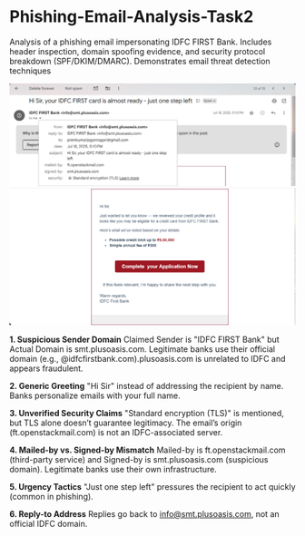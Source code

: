 # Phishing-Email-Analysis-Task2
Analysis of a phishing email impersonating IDFC FIRST Bank. Includes header inspection, domain spoofing evidence, and security protocol breakdown (SPF/DKIM/DMARC). Demonstrates email threat detection techniques  

![image alt](https://github.com/Premreddy-28/Phishing-Email-Analysis-Task2/blob/48e870cd2e68d7c8f13f94b2d742dcc938cfd9ff/Screenshot%202025-08-06%20094709.png)
![image alt](https://github.com/Premreddy-28/Phishing-Email-Analysis-Task2/blob/3b96071b2603da77953227adda0332ad10282071/Screenshot%202025-08-06%20094728.png)

**1. Suspicious Sender Domain**
Claimed Sender is "IDFC FIRST Bank" but Actual Domain is smt.plusoasis.com. Legitimate banks use their official domain (e.g., @idfcfirstbank.com).plusoasis.com is unrelated to IDFC and appears fraudulent.  

**2. Generic Greeting**
"Hi Sir" instead of addressing the recipient by name. Banks personalize emails with your full name.  

**3. Unverified Security Claims**
"Standard encryption (TLS)" is mentioned, but TLS alone doesn’t guarantee legitimacy. The email’s origin (ft.openstackmail.com) is not an IDFC-associated server.

**4. Mailed-by vs. Signed-by Mismatch**
Mailed-by is ft.openstackmail.com (third-party service) and Signed-by is smt.plusoasis.com (suspicious domain). Legitimate banks use their own infrastructure.

**5. Urgency Tactics**
"Just one step left" pressures the recipient to act quickly (common in phishing).

**6. Reply-to Address**
Replies go back to info@smt.plusoasis.com, not an official IDFC domain.



